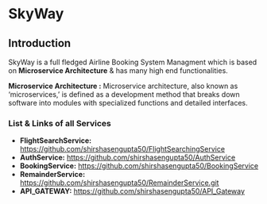 # SkyWay

## Introduction

SkyWay is a full fledged Airline Booking System Managment which is based on **Microservice Architecture** & has many high end functionalities.


**Microservice Architecture :** Microservice architecture, also known as ‘microservices,’ is defined as a development method that breaks down software into modules with specialized functions and detailed interfaces. 


### List & Links of all Services

- **FlightSearchService:** https://github.com/shirshasengupta50/FlightSearchingService
- **AuthService:** https://github.com/shirshasengupta50/AuthService
- **BookingService:** https://github.com/shirshasengupta50/BookingService
- **RemainderService:** https://github.com/shirshasengupta50/RemainderService.git
- **API_GATEWAY:** https://github.com/shirshasengupta50/API_Gateway
